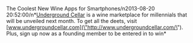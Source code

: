 The Coolest New Wine Apps for Smartphones/n2013-08-20 20:52:00/n*[Underground Cellar](\"http://www.undergroundcellar.com/\") is a wine marketplace for millennials that will be unveiled next month. To get all the deets, visit [www.undergroundcellar.com](\"http://www.undergroundcellar.com/\"). Plus, sign up now as a founding member to be entered in to win*